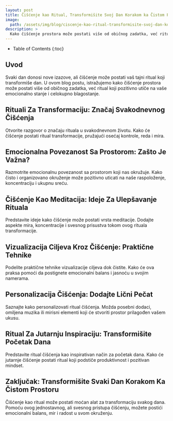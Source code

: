 ```yaml
---
layout: post
title: Čišćenje kao Ritual, Transformišite Svoj Dan Korakom ka Čistom Prostoru
image: 
  path: /assets/img/blog/ciscenje-kao-ritual-transformisite-svoj-dan-korakom-ka-cistom-prostoru_dubinsko_pranje_ba.png
description: >
  Kako čišćenje prostora može postati više od običnog zadatka, već ritual koji pozitivno utiče na vaše emocionalno stanje i celokupno blagostanje.
---
```



- Table of Contents
{:toc}


## Uvod

Svaki dan donosi nove izazove, ali čišćenje može postati vaš tajni ritual koji transformiše dan. U ovom blog postu, istražujemo kako čišćenje prostora može postati više od običnog zadatka, već ritual koji pozitivno utiče na vaše emocionalno stanje i celokupno blagostanje.


## Rituali Za Transformaciju: Značaj Svakodnevnog Čišćenja

Otvorite razgovor o značaju rituala u svakodnevnom životu. Kako će čišćenje postati ritual transformacije, pružajući osećaj kontrole, reda i mira.


## Emocionalna Povezanost Sa Prostorom: Zašto Je Važna?

Razmotrite emocionalnu povezanost sa prostorom koji nas okružuje. Kako čisto i organizovano okruženje može pozitivno uticati na naše raspoloženje, koncentraciju i ukupnu sreću.


## Čišćenje Kao Meditacija: Ideje Za Ulepšavanje Rituala

Predstavite ideje kako čišćenje može postati vrsta meditacije. Dodajte aspekte mira, koncentracije i svesnog prisustva tokom ovog rituala transformacije.


## Vizualizacija Ciljeva Kroz Čišćenje: Praktične Tehnike

Podelite praktične tehnike vizualizacije ciljeva dok čistite. Kako će ova praksa pomoći da postignete emocionalni balans i jasnoću u svojim namerama.


## Personalizacija Čišćenja: Dodajte Lični Pečat

Saznajte kako personalizovati ritual čišćenja. Možda posebni dodaci, omiljena muzika ili mirisni elementi koji će stvoriti prostor prilagođen vašem ukusu.


## Ritual Za Jutarnju Inspiraciju: Transformišite Početak Dana

Predstavite ritual čišćenja kao inspirativan način za početak dana. Kako će jutarnje čišćenje postati ritual koji podstiče produktivnost i pozitivan mindset.


## Zaključak: Transformišite Svaki Dan Korakom Ka Čistom Prostoru

Čišćenje kao ritual može postati moćan alat za transformaciju svakog dana. Pomoću ovog jednostavnog, ali svesnog pristupa čišćenju, možete postići emocionalni balans, mir i radost u svom okruženju.